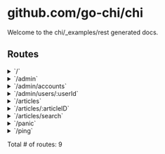 # github.com/go-chi/chi

Welcome to the chi/_examples/rest generated docs.

## Routes

<details>
<summary>`/`</summary>

- [RequestID](/middleware/request_id.go#L63)
- [Logger](/middleware/logger.go#L22)
- [Recoverer](/middleware/recoverer.go#L18)
- **/**
	- _GET_
		- [main.main.func1](/_examples/rest/main.go#L66)

</details>
<details>
<summary>`/admin`</summary>

- [RequestID](/middleware/request_id.go#L63)
- [Logger](/middleware/logger.go#L22)
- [Recoverer](/middleware/recoverer.go#L18)
- **/admin**
	- [main.AdminOnly](/_examples/rest/main.go#L241)
	- **/**
		- _GET_
			- [main.adminRouter.func1](/_examples/rest/main.go#L228)

</details>
<details>
<summary>`/admin/accounts`</summary>

- [RequestID](/middleware/request_id.go#L63)
- [Logger](/middleware/logger.go#L22)
- [Recoverer](/middleware/recoverer.go#L18)
- **/admin**
	- [main.AdminOnly](/_examples/rest/main.go#L241)
	- **/accounts**
		- _GET_
			- [main.adminRouter.func2](/_examples/rest/main.go#L231)

</details>
<details>
<summary>`/admin/users/:userId`</summary>

- [RequestID](/middleware/request_id.go#L63)
- [Logger](/middleware/logger.go#L22)
- [Recoverer](/middleware/recoverer.go#L18)
- **/admin**
	- [main.AdminOnly](/_examples/rest/main.go#L241)
	- **/users/:userId**
		- _GET_
			- [main.adminRouter.func3](/_examples/rest/main.go#L234)

</details>
<details>
<summary>`/articles`</summary>

- [RequestID](/middleware/request_id.go#L63)
- [Logger](/middleware/logger.go#L22)
- [Recoverer](/middleware/recoverer.go#L18)
- **/articles**
	- **/**
		- _GET_
			- [main.paginate](/_examples/rest/main.go#L254)
			- [main.ListArticles](/_examples/rest/main.go#L147)
		- _POST_
			- [main.CreateArticle](/_examples/rest/main.go#L153)

</details>
<details>
<summary>`/articles/:articleID`</summary>

- [RequestID](/middleware/request_id.go#L63)
- [Logger](/middleware/logger.go#L22)
- [Recoverer](/middleware/recoverer.go#L18)
- **/articles**
	- **/:articleID**
		- [main.ArticleCtx](/_examples/rest/main.go#L125)
		- **/**
			- _GET_
				- [main.GetArticle](/_examples/rest/main.go#L176)
			- _PUT_
				- [main.UpdateArticle](/_examples/rest/main.go#L188)
			- _DELETE_
				- [main.DeleteArticle](/_examples/rest/main.go#L206)

</details>
<details>
<summary>`/articles/search`</summary>

- [RequestID](/middleware/request_id.go#L63)
- [Logger](/middleware/logger.go#L22)
- [Recoverer](/middleware/recoverer.go#L18)
- **/articles**
	- **/search**
		- _GET_
			- [main.SearchArticles](/_examples/rest/main.go#L141)

</details>
<details>
<summary>`/panic`</summary>

- [RequestID](/middleware/request_id.go#L63)
- [Logger](/middleware/logger.go#L22)
- [Recoverer](/middleware/recoverer.go#L18)
- **/panic**
	- _GET_
		- [main.main.func3](/_examples/rest/main.go#L74)

</details>
<details>
<summary>`/ping`</summary>

- [RequestID](/middleware/request_id.go#L63)
- [Logger](/middleware/logger.go#L22)
- [Recoverer](/middleware/recoverer.go#L18)
- **/ping**
	- _GET_
		- [main.main.func2](/_examples/rest/main.go#L70)

</details>

Total # of routes: 9

